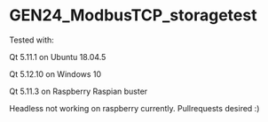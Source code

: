 # GEN24_ModbusTCP_storagetest

Tested with:

Qt 5.11.1 on Ubuntu 18.04.5

Qt 5.12.10 on Windows 10

Qt 5.11.3 on Raspberry Raspian buster

Headless not working on raspberry currently. Pullrequests desired :)
